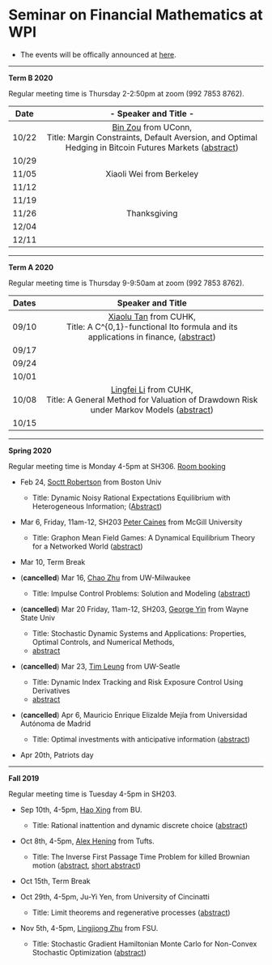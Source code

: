 # Seminar on Financial Mathematics at WPI

- The events will be offically announced at [here](http://labs.wpi.edu/cims/seminar-fm/).

---

__Term B 2020__

Regular meeting time is Thursday 2-2:50pm at zoom (992 7853 8762).

| Date  |                    - Speaker and Title  -                    |
| :---: | :----------------------------------------------------------: |
| 10/22 | [Bin Zou](https://sites.google.com/site/zoubin019/) from UConn, <br /> Title: Margin Constraints, Default Aversion, and Optimal Hedging in Bitcoin Futures Markets ([abstract](talk201022.md)) |
| 10/29 |                                                              |
| 11/05 |                   Xiaoli Wei from Berkeley                   |
| 11/12 |                                                              |
| 11/19 |                                                              |
| 11/26 |                         Thanksgiving                         |
| 12/04 |                                                              |
| 12/11 |                       <img width=800/>                       |



------

__Term A 2020__

Regular meeting time is Thursday 9-9:50am at zoom (992 7853 8762).

| Dates |                      Speaker and Title                       |
| :---: | :----------------------------------------------------------: |
| 09/10 | [Xiaolu Tan](https://www.math.cuhk.edu.hk/people/academic-staff/xltan) from CUHK, <br />Title:  A C^{0,1}-functional Ito formula and its applications in finance, ([abstract](talk200910.md)) |
| 09/17 |                       <img width=800/>                       |
| 09/24 |                                                              |
| 10/01 |                                                              |
| 10/08 | [Lingfei Li](https://sites.google.com/site/lingfeilicuhk/) from CUHK, <br /> Title: A General Method for Valuation of Drawdown Risk under Markov Models ([abstract](talk200910.md)) |
| 10/15 |                                                              |

---



__Spring 2020__ 

Regular meeting time is Monday 4-5pm at SH306. [Room booking](2020spring_room.pdf)

- Feb 24, 
[Soctt Robertson](https://www.bu.edu/questrom/profile/scott-robertson/) 
from Boston Univ
    - Title: Dynamic Noisy Rational Expectations Equilibrium with Heterogeneous Information; ([Abstract](200224scott.md))
- Mar 6, Friday, 11am-12, SH203
[Peter Caines](https://www.mcgill.ca/engineering/peter-edwin-caines)
from McGill University
  
    - Title: Graphon Mean Field Games: A Dynamical Equilibrium Theory for a Networked World ([abstract](200306peter.pdf))
- Mar 10, Term Break
- (__cancelled__) Mar 16, [Chao Zhu](https://uwm.edu/math/people/zhu-chao/) 
from UW-Milwaukee

    - Title:  Impulse Control Problems: Solution and Modeling ([abstract](200316zhu.md))
- (__cancelled__) Mar 20 Friday, 11am-12, SH203, [George Yin](http://www.math.wayne.edu/~gyin/) from Wayne State Univ   
    - Title: Stochastic Dynamic Systems and Applications: Properties, Optimal Controls, and Numerical Methods, 
    - [abstract](200320yin.md)
- (__cancelled__) Mar 23, [Tim Leung](https://amath.washington.edu/people/tim-leung) from UW-Seatle 
    - Title: Dynamic Index Tracking and Risk Exposure Control Using Derivatives 
    - [abstract](2003leung.txt)
- (__cancelled__) Apr 6, Mauricio Enrique Elizalde Mejía from Universidad Autónoma de Madrid
  
    - Title: Optimal investments with anticipative information ([abstract](200406mauricio.md))
- Apr 20th, Patriots day


---



__Fall 2019__ 

Regular meeting time is Tuesday 4-5pm in SH203. 

- Sep 10th, 4-5pm, [Hao Xing](http://www.bu.edu/questrom/profile/hao-xing/) from BU.
  - Title: Rational inattention and dynamic discrete choice ([abstract](190910_haoxing.md))
  
- Oct 8th, 4-5pm, [Alex Hening](https://sites.tufts.edu/hening/) from Tufts.
  - Title: The Inverse First Passage Time Problem for killed Brownian motion 
  ([abstract](hening.pdf), [short abstract](hening_short.txt))

- Oct 15th, Term Break

- Oct 29th, 4-5pm, Ju-Yi Yen, from University of Cincinatti
    - Title: Limit theorems and regenerative processes ([abstract](191029yen.txt))

- Nov 5th, 4-5pm, [Lingjiong Zhu](https://www.math.fsu.edu/People/faculty.php?u=zhu) from FSU.
    - Title: Stochastic Gradient Hamiltonian Monte Carlo for Non-Convex Stochastic Optimization 
    ([abstract](191105zhu.txt))

